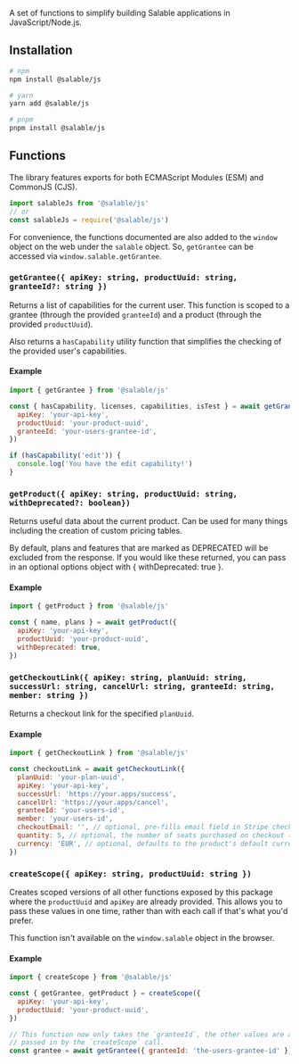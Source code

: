 A set of functions to simplify building Salable applications in
JavaScript/Node.js.

## Installation

```sh
# npm
npm install @salable/js

# yarn
yarn add @salable/js

# pnpm
pnpm install @salable/js
```

## Functions

The library features exports for both ECMAScript Modules (ESM) and CommonJS
(CJS).

```js
import salableJs from '@salable/js'
// or
const salableJs = require('@salable/js')
```

For convenience, the functions documented are also added to the `window` object
on the web under the `salable` object. So, `getGrantee` can be accessed via
`window.salable.getGrantee`.

### `getGrantee({ apiKey: string, productUuid: string, granteeId?: string })`

Returns a list of capabilities for the current user. This function is scoped to
a grantee (through the provided `granteeId`) and a product (through the provided
`productUuid`).

Also returns a `hasCapability` utility function that simplifies the checking of
the provided user's capabilities.

#### Example

```js
import { getGrantee } from '@salable/js'

const { hasCapability, licenses, capabilities, isTest } = await getGrantee({
  apiKey: 'your-api-key',
  productUuid: 'your-product-uuid',
  granteeId: 'your-users-grantee-id',
})

if (hasCapability('edit')) {
  console.log('You have the edit capability!')
}
```

### `getProduct({ apiKey: string, productUuid: string, withDeprecated?: boolean})`

Returns useful data about the current product. Can be used for many things
including the creation of custom pricing tables.

By default, plans and features that are marked as DEPRECATED will be excluded
from the response. If you would like these returned, you can pass in an optional
options object with { withDeprecated: true }.

#### Example

```js
import { getProduct } from '@salable/js'

const { name, plans } = await getProduct({
  apiKey: 'your-api-key',
  productUuid: 'your-product-uuid',
  withDeprecated: true,
})
```

### `getCheckoutLink({ apiKey: string, planUuid: string, successUrl: string, cancelUrl: string, granteeId: string, member: string })`

Returns a checkout link for the specified `planUuid`.

#### Example

```js
import { getCheckoutLink } from '@salable/js'

const checkoutLink = await getCheckoutLink({
  planUuid: 'your-plan-uuid',
  apiKey: 'your-api-key',
  successUrl: 'https://your.apps/success',
  cancelUrl: 'https://your.apps/cancel',
  granteeId: 'your-users-id',
  member: 'your-users-id',
  checkoutEmail: '', // optional, pre-fills email field in Stripe checkout
  quantity: 5, // optional, the number of seats purchased on checkout (if using per-seat plan, default is minimum number set on plan)
  currency: 'EUR', // optional, defaults to the product's default currency in Salable
})
```

### `createScope({ apiKey: string, productUuid: string })`

Creates scoped versions of all other functions exposed by this package where the
`productUuid` and `apiKey` are already provided. This allows you to pass these
values in one time, rather than with each call if that's what you'd prefer.

This function isn't available on the `window.salable` object in the browser.

#### Example

```js
import { createScope } from '@salable/js'

const { getGrantee, getProduct } = createScope({
  apiKey: 'your-api-key',
  productUuid: 'your-product-uuid',
})

// This function now only takes the `granteeId`, the other values are already
// passed in by the `createScope` call.
const grantee = await getGrantee({ granteeId: 'the-users-grantee-id' })
```
